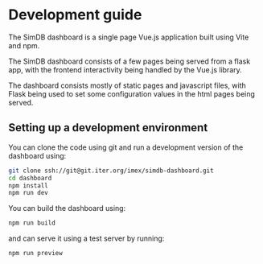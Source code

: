 # Development guide

The SimDB dashboard is a single page Vue.js application built using Vite and npm.



The SimDB dashboard consists of a few pages being served from a flask app, with the frontend interactivity being handled by the Vue.js library.

The dashboard consists mostly of static pages and javascript files, with Flask being used to set some configuration values in the html pages being served.

## Setting up a development environment

You can clone the code using git and run a development version of the dashboard using:

```bash
git clone ssh://git@git.iter.org/imex/simdb-dashboard.git
cd dashboard
npm install
npm run dev
```

You can build the dashboard using:

```bash
npm run build
```

and can serve it using a test server by running:

```bash
npm run preview
```